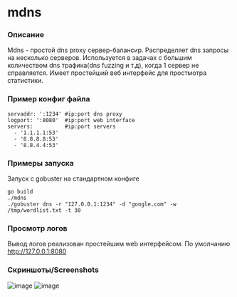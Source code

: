 # mdns

### Описание
Mdns - простой dns proxy сервер-балансир.
Распределяет dns запросы на несколько серверов. 
Используется в задачах с большим количеством dns трафика(dns fuzzing и т.д), когда 1 сервер не справляется.
Имеет простейший веб интерфейс для простмотра статистики.

### Пример конфиг файла

```
servaddr: ':1234' #ip:port dns proxy
logport: ':8080'  #ip:port web interface
servers:          #ip:port servers
  - '1.1.1.1:53'
  - '8.8.8.8:53'
  - '8.8.4.4:53'

```

### Примеры запуска
Запуск с gobuster на стандартном конфиге
```
go build
./mdns
./gobuster dns -r "127.0.0.1:1234" -d "google.com" -w /tmp/wordlist.txt -t 30
```

### Просмотр логов
Вывод логов реализован простейшим web интерфейсом.
По умолчанию http://127.0.0.1:8080


### Скриншоты/Screenshots
![image](https://user-images.githubusercontent.com/119516169/204873673-2f5af56d-9715-4698-8129-8ca9297d7cb8.png)
![image](https://user-images.githubusercontent.com/119516169/204869299-a8470980-1904-43ac-87e3-5041609b2127.png)


